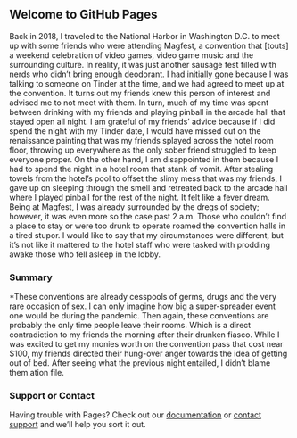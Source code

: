 ## Welcome to GitHub Pages

Back in 2018, I traveled to the National Harbor in Washington D.C. to meet up with some friends who were attending Magfest, a convention that [touts] a weekend celebration of video games, video game music and the surrounding culture. In reality, it was just another sausage fest filled with nerds who didn’t bring enough deodorant.
I had initially gone because I was talking to someone on Tinder at the time, and we had agreed to meet up at the convention. It turns out my friends knew this person of interest and advised me to not meet with them. In turn, much of my time was spent between drinking with my friends and playing pinball in the arcade hall that stayed open all night.
I am grateful of my friends’ advice because if I did spend the night with my Tinder date, I would have missed out on the renaissance painting that was my friends splayed across the hotel room floor, throwing up everywhere as the only sober friend struggled to keep everyone proper. On the other hand, I am disappointed in them because I had to spend the night in a hotel room that stank of vomit.
After stealing towels from the hotel’s pool to offset the slimy mess that was my friends, I gave up on sleeping through the smell and retreated back to the arcade hall where I played pinball for the rest of the night. It felt like a fever dream.
Being at Magfest, I was already surrounded by the dregs of society; however, it was even more so the case past 2 a.m. Those who couldn’t find a place to stay or were too drunk to operate roamed the convention halls in a tired stupor. I would like to say that my circumstances were different, but it’s not like it mattered to the hotel staff who were tasked with prodding awake those who fell asleep in the lobby.


### Summary

*These conventions are already cesspools of germs, drugs and the very rare occasion of sex. I can only imagine how big a super-spreader event one would be during the pandemic. Then again, these conventions are probably the only time people leave their rooms. Which is a direct contradiction to my friends the morning after their drunken fiasco.
While I was excited to get my monies worth on the convention pass that cost near $100, my friends directed their hung-over anger towards the idea of getting out of bed. After seeing what the previous night entailed, I didn’t blame them.ation file.

### Support or Contact

Having trouble with Pages? Check out our [documentation](https://docs.github.com/categories/github-pages-basics/) or [contact support](https://github.com/contact) and we’ll help you sort it out.
